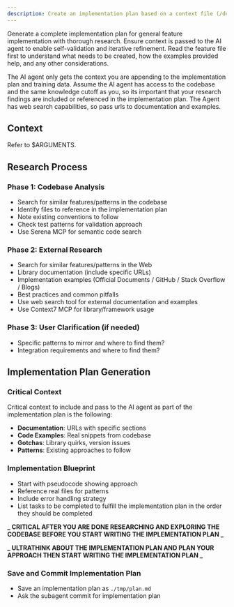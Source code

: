```yaml
---
description: Create an implementation plan based on a context file (/design <path_to_context_file>)
---
```


Generate a complete implementation plan for general feature implementation with thorough research. Ensure context is passed to the AI agent to enable self-validation and iterative refinement. Read the feature file first to understand what needs to be created, how the examples provided help, and any other considerations.

The AI agent only gets the context you are appending to the implementation plan and training data. Assume the AI agent has access to the codebase and the same knowledge cutoff as you, so its important that your research findings are included or referenced in the implementation plan. The Agent has web search capabilities, so pass urls to documentation and examples.

## Context

Refer to $ARGUMENTS.

## Research Process

### Phase 1: Codebase Analysis

- Search for similar features/patterns in the codebase
- Identify files to reference in the implementation plan
- Note existing conventions to follow
- Check test patterns for validation approach
- Use Serena MCP for semantic code search

### Phase 2: External Research

- Search for similar features/patterns in the Web
- Library documentation (include specific URLs)
- Implementation examples (Official Documents / GitHub / Stack Overflow / Blogs)
- Best practices and common pitfalls
- Use web search tool for external documentation and examples
- Use Context7 MCP for library/framework usage

### Phase 3: User Clarification (if needed)

- Specific patterns to mirror and where to find them?
- Integration requirements and where to find them?

## Implementation Plan Generation

### Critical Context

Critical context to include and pass to the AI agent as part of the implementation plan is the following:

- **Documentation**: URLs with specific sections
- **Code Examples**: Real snippets from codebase
- **Gotchas**: Library quirks, version issues
- **Patterns**: Existing approaches to follow

### Implementation Blueprint

- Start with pseudocode showing approach
- Reference real files for patterns
- Include error handling strategy
- List tasks to be completed to fulfill the implementation plan in the order they should be completed

**_ CRITICAL AFTER YOU ARE DONE RESEARCHING AND EXPLORING THE CODEBASE BEFORE YOU START WRITING THE IMPLEMENTATION PLAN _**

**_ ULTRATHINK ABOUT THE IMPLEMENTATION PLAN AND PLAN YOUR APPROACH THEN START WRITING THE IMPLEMENTATION PLAN _**

### Save and Commit Implementation Plan

- Save an implementation plan as `./tmp/plan.md`
- Ask the subagent commit for implementation plan
